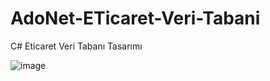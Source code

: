 # AdoNet-ETicaret-Veri-Tabani
C# Eticaret Veri Tabanı Tasarımı

![image](https://user-images.githubusercontent.com/44413495/187728607-a41020bb-0636-4126-8dde-9b8abdc0fdee.png)
